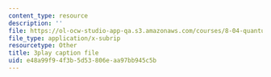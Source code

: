 ```yaml
---
content_type: resource
description: ''
file: https://ol-ocw-studio-app-qa.s3.amazonaws.com/courses/8-04-quantum-physics-i-spring-2016/e48a99f94f3b5d53806eaa97bb945c5b_Z4CSAWrzguY.vtt
file_type: application/x-subrip
resourcetype: Other
title: 3play caption file
uid: e48a99f9-4f3b-5d53-806e-aa97bb945c5b
---
```


